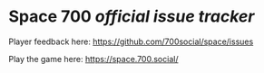 Space 700 *official issue tracker*
=========

Player feedback here: https://github.com/700social/space/issues

Play the game here: https://space.700.social/
